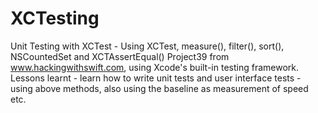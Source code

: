 # XCTesting
Unit Testing with XCTest - Using XCTest, measure(), filter(), sort(), NSCountedSet and XCTAssertEqual()
Project39 from www.hackingwithswift.com, using Xcode's built-in testing framework.
Lessons learnt - learn how to write unit tests and user interface tests - using above methods, also using the baseline as 
measurement of speed etc.
